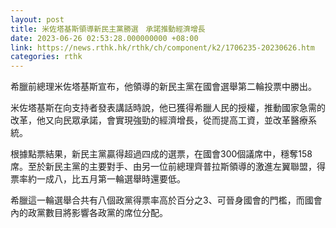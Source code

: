 ```yaml
---
layout: post
title: 米佐塔基斯領導新民主黨勝選　承諾推動經濟增長
date: 2023-06-26 02:53:28.000000000 +08:00
link: https://news.rthk.hk/rthk/ch/component/k2/1706235-20230626.htm
categories: rthk
---
```


希臘前總理米佐塔基斯宣布，他領導的新民主黨在國會選舉第二輪投票中勝出。

米佐塔基斯在向支持者發表講話時說，他已獲得希臘人民的授權，推動國家急需的改革，他又向民眾承諾，會實現強勁的經濟增長，從而提高工資，並改革醫療系統。

根據點票結果，新民主黨贏得超過四成的選票，在國會300個議席中，穩奪158席。至於新民主黨的主要對手、由另一位前總理齊普拉斯領導的激進左翼聯盟，得票率約一成八，比五月第一輪選舉時還要低。

希臘這一輪選舉合共有八個政黨得票率高於百分之3、可晉身國會的門檻，而國會內的政黨數目將影響各政黨的席位分配。
